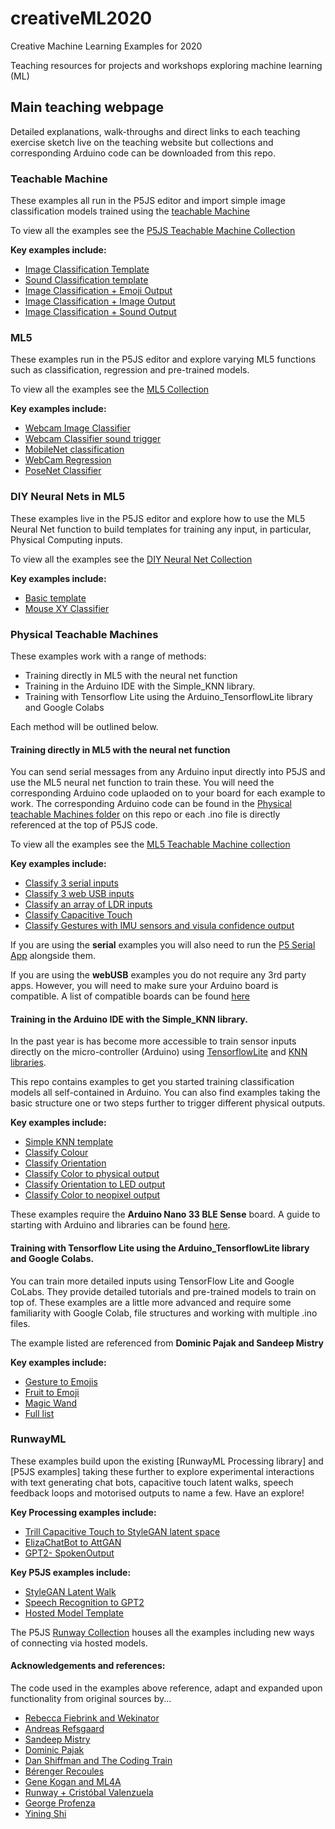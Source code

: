 # creativeML2020
Creative Machine Learning Examples for 2020


Teaching resources for projects and workshops exploring machine learning (ML)

## Main teaching webpage 
Detailed explanations, walk-throughs and direct links to each teaching exercise sketch live on the teaching website but collections and corresponding Arduino code can be downloaded from this repo. 

### Teachable Machine
These  examples all run in the P5JS editor and import simple image classification models trained using the [teachable Machine](https://teachablemachine.withgoogle.com/) 

To view all the examples see the [P5JS Teachable Machine Collection](https://editor.p5js.org/jen_GSA/collections/GXB0ygNcE)

<strong>Key examples include:</strong>
* [Image Classification Template](https://editor.p5js.org/jen_GSA/sketches/x8tRUnLsRJ)
* [Sound Classification template](https://editor.p5js.org/jen_GSA/sketches/4he-Drz54)
* [Image Classification + Emoji Output](https://editor.p5js.org/jen_GSA/sketches/VQw04nIh3)
* [Image Classification + Image Output](https://editor.p5js.org/jen_GSA/sketches/89VZKT1Re)
* [Image Classification + Sound Output](https://editor.p5js.org/jen_GSA/sketches/_sAp4K-GL)

### ML5
These examples run in the P5JS editor and explore varying ML5 functions such as classification, regression and pre-trained models. 

To view all the examples see the [ML5 Collection](https://editor.p5js.org/jen_GSA/collections/62PzgvAoj)

<strong>Key examples include:</strong>
* [Webcam Image Classifier](https://editor.p5js.org/jen_GSA/sketches/1q_93qGx0)
* [Webcam Classifier sound trigger](https://editor.p5js.org/jen_GSA/sketches/iuLXVwnGk)
* [MobileNet classification](https://editor.p5js.org/AndreasRef/sketches/H1L-KrzFQ)
* [WebCam Regression](https://editor.p5js.org/jen_GSA/sketches/3e1Kfy9c0)
* [PoseNet Classifier](https://editor.p5js.org/AndreasRef/sketches/g8zrnIlng)

### DIY Neural Nets in ML5
These examples live in the P5JS editor and explore how to use the ML5 Neural Net function to build templates for training any input, in particular, Physical Computing inputs. 

To view all the examples see the [DIY Neural Net Collection](https://editor.p5js.org/jen_GSA/collections/XLcVf38z2)

<strong>Key examples include:</strong>
* [Basic template](https://editor.p5js.org/jen_GSA/sketches/oRKaOHzK)
* [Mouse XY Classifier](https://editor.p5js.org/jen_GSA/sketches/0kaQK8DJI)

### Physical Teachable Machines
These examples work with a range of methods:
* Training directly in ML5 with the neural net function
* Training in the Arduino IDE with the Simple_KNN library.
* Training with Tensorflow Lite using the Arduino_TensorflowLite library and Google Colabs

Each method will be outlined below. 

#### Training directly in ML5 with the neural net function
You can send serial messages from any Arduino input directly into P5JS and use the ML5 neural net function to train these. You will need the corresponding Arduino code uplaoded on to your board for each example to work. The corresponding Arduino code can be found in the [Physical teachable Machines folder]() on this repo or each .ino file is directly referenced at the top of P5JS code. 

To view all the examples see the [ML5 Teachable Machine collection](https://editor.p5js.org/jen_GSA/collections/FWD_DfCPa)

<strong>Key examples include:</strong>
* [Classify 3 serial inputs](https://editor.p5js.org/jen_GSA/sketches/dns24nOSN)
* [Classify 3 web USB inputs](https://editor.p5js.org/jen_GSA/sketches/DTCsb7qus)
* [Classify an array of LDR inputs](https://editor.p5js.org/jen_GSA/sketches/-meXI41cH)
* [Classify Capacitive Touch](https://editor.p5js.org/jen_GSA/sketches/9MQHS3KC)
* [Classify Gestures with IMU sensors and visula confidence output](https://editor.p5js.org/jen_GSA/sketches/P776cKng)

If you are using the <strong>serial</strong> examples you will also need to run the [P5 Serial App](https://github.com/p5-serial/p5.serialport) alongside them.

If you are using the <strong>webUSB</strong> examples you do not require any 3rd party apps. However, you will need to make sure your Arduino board is compatible. A list of compatible boards can be found [here](https://github.com/webusb/arduino)

#### Training in the Arduino IDE with the Simple_KNN library.
In the past year is has become more accessible to train sensor inputs directly on the micro-controller (Arduino) using [TensorflowLite](https://github.com/arduino/ArduinoTensorFlowLiteTutorials) and [KNN libraries](https://github.com/arduino-libraries/Arduino_KNN). 

This repo contains examples to get you started training classification models all self-contained in Arduino. You can also find examples taking the basic structure one or two steps further to trigger different physical outputs. 

<strong>Key examples include:</strong>
* [Simple KNN template](https://github.com/j3nsykes/creativeML2020/tree/master/PhysicalTeachableMachines/Arduino_KNN/SimpleKNN)
* [Classify Colour](https://github.com/j3nsykes/creativeML2020/tree/master/PhysicalTeachableMachines/Arduino_KNN/ColorClassifier)
* [Classify Orientation](https://github.com/j3nsykes/creativeML2020/tree/master/PhysicalTeachableMachines/Arduino_KNN/BoardOrientation)
* [Classify Color to physical output](https://github.com/j3nsykes/creativeML2020/tree/master/PhysicalTeachableMachines/Arduino_KNN/ColorClassifier_to_Output)
* [Classify Orientation to LED output](https://github.com/j3nsykes/creativeML2020/tree/master/PhysicalTeachableMachines/Arduino_KNN/BoardOrientation_to_LEDoutput)
* [Classify Color to neopixel output](https://github.com/j3nsykes/creativeML2020/tree/master/PhysicalTeachableMachines/Arduino_KNN/ColorClassifier_to_neoPixel)

These examples require the <strong>Arduino Nano 33 BLE Sense</strong> board. A guide to starting with Arduino and libraries can be found [here](https://j3nsykes.github.io/ArduinoSetup/).

<!--As there are different positives and negatives to the varioous approaches with Physical Computing and ML an in-depth walk- through of the examples can be found [here]().-->


#### Training with Tensorflow Lite using the Arduino_TensorflowLite library and Google Colabs. 
You can train more detailed inputs using TensorFlow Lite and Google CoLabs. They provide detailed tutorials and pre-trained models to train on top of. These examples are a little more advanced and require some familiarity with Google Colab, file structures and working with multiple .ino files. 

The example listed are referenced from <strong>Dominic Pajak and Sandeep Mistry</strong>

<strong>Key examples include:</strong>
* [Gesture to Emojis](https://blog.arduino.cc/2019/10/15/get-started-with-machine-learning-on-arduino/)
* [Fruit to Emoji](https://github.com/arduino/ArduinoTensorFlowLiteTutorials/tree/master/FruitToEmoji)
* [Magic Wand](https://github.com/tensorflow/tensorflow/tree/master/tensorflow/lite/micro/examples/magic_wand)
* [Full list](https://www.tensorflow.org/lite/microcontrollers/get_started)


### RunwayML
These examples build upon the existing [RunwayML Processing library] and [P5JS examples] taking these further to explore experimental interactions with text generating chat bots, capacitive touch latent walks, speech feedback loops and motorised outputs to name a few. Have an explore!

<strong>Key Processing examples include:</strong>
* [Trill Capacitive Touch to StyleGAN latent space](https://github.com/j3nsykes/creativeML2020/tree/master/PhysicalRunwayExperiements/Processing/TrillCapacitiveTouch_StyleGAN)
* [ElizaChatBot to AttGAN](https://github.com/j3nsykes/creativeML2020/tree/master/PhysicalRunwayExperiements/Processing/Eliza_AttGAN)
* [GPT2- SpokenOutput](https://github.com/j3nsykes/creativeML2020/tree/master/PhysicalRunwayExperiements/Processing/GPT2-SpokenOutput/GPT2_speech)

<strong>Key P5JS examples include:</strong>
* [StyleGAN Latent Walk](https://editor.p5js.org/jen_GSA/sketches/WKRBKt88)
* [Speech Recognition to GPT2](https://editor.p5js.org/jen_GSA/sketches/gTuBw-ki)
* [Hosted Model Template](https://editor.p5js.org/jen_GSA/sketches/9dtBZ75NT)

The P5JS [Runway Collection](https://editor.p5js.org/jen_GSA/collections/NIHmmfpXs) houses all the examples including new ways of connecting via hosted models. 


#### Acknowledgements and references:
The code used in the examples above reference, adapt and expanded upon functionality from original sources by...
* [Rebecca Fiebrink and Wekinator](http://www.wekinator.org/examples/)
* [Andreas Refsgaard](https://github.com/AndreasRef)
* [Sandeep Mistry](https://github.com/sandeepmistry)
* [Dominic Pajak](https://github.com/8bitkick/Arduino_KNN_p5js)
* [Dan Shiffman and The Coding Train](https://thecodingtrain.com/learning/ml5/)
* [Bérenger Recoules](https://github.com/b2renger/workshop_ml_PCD2019)
* [Gene Kogan and ML4A](https://ml4a.github.io/demos/) 
* [Runway + Cristóbal Valenzuela](https://runwayapp.ai/)
* [George Profenza](https://github.com/orgicus)
* [Yining Shi](https://github.com/yining1023)

